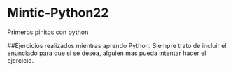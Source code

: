 # Mintic-Python22
Primeros pinitos con python

##Ejercicios realizados mientras aprendo Python. Siempre trato de incluir el enunciado para que si se desea, alguien mas pueda intentar hacer el ejercicio.
